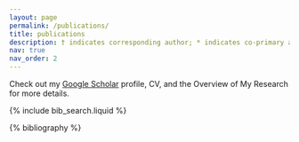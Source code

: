 ```yaml
---
layout: page
permalink: /publications/
title: publications
description: † indicates corresponding author; * indicates co-primary author.
nav: true
nav_order: 2
---
```


<i class="fas fa-hand-point-right"></i>Check out my [Google Scholar](https://scholar.google.com/citations?user=-_-a5aoAAAAJ&hl=en) profile, CV, and the Overview of My Research for more details.

<!-- _pages/publications.md -->

<!-- Bibsearch Feature -->

{% include bib_search.liquid %}

<div class="publications">

{% bibliography %}

</div>
